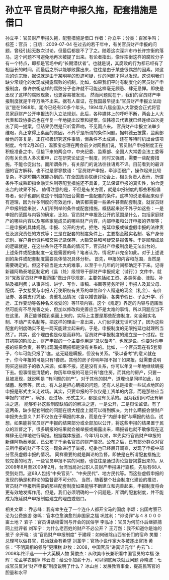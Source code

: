# 孙立平  官员财产申报久拖，配套措施是借口

孙立平：官员财产申报久拖，配套措施是借口
作者：孙立平；分类：百家争鸣；标签：官员 ；日期：2009-07-04
在过去的若干年中，有关官员财产申报的问题，曾经引起无数次讨论，但最后都是不了了之。随着这次深圳市市长许宗衡的落马，这个问题不可避免地再次被提了出来。有论者指出，像许宗衡这样的腐败分子有一个特点，即都是官场中的“长期潜伏者”。也就是说，其腐败的行为都已经有了相当长的时间，而最后之所以能够败露出来，往往是由于某些很偶然的因素。如这次的许宗衡，据说就是由于某明星的形迹可疑，许的问题才得以发现。这说明我们缺少常规化的发现或揭露腐败的机制。比如，如果我们平时有制度化的官员财产申报制度，像许宗衡这样的腐败分子也许就不可能这样毫无顾忌、肆无忌惮。即使是出现了这样的腐败现象，也更容易被发现。
然而问题就在于，我们的官员财产申报制度就是千呼万唤不出来。据有人查证，在我国最早提出“官员财产申报立法动议”是在1988年，距今已经有20多个年头。1994年八届全国人大常委会正式将官员家庭财产公开申报法列入立法规划。此后，各种媒体上的呼吁不断，两会上人大代表和政协委员也在年复一年地提出议案和提案。仅韩德云代表就已经连续四次提出了同一提案。但结果仍然是只听雷声响，不见雨点来。
官员财产申报立法举步维艰，真正拿得上桌面的原因，不外乎是所谓的条件问题。据韩德云披露，监察部给他的答复是，正在积极研究这件事情，但条件不太成熟，还在等待时机出台该项制度。今年2月28日，温家宝总理在两会前夕对网民们说，官员财产申报制度正在积极准备之中。但接下来的两会中，中央纪委、监察部、全国人大常委会法工委等的有关负责人多次重申，正在研究论证这一制度，同时又强调，需要一些配套措施，不能仓促出台。而所谓条件，有关部门的说法往往语焉不详。目前看到的最详细的官方解释，也不过是寥寥数语：“官员财产申报，牵涉面很广，操作起来比较复杂，不是短期内就能办到的。”在全国政协联组讨论会上，相关负责人表示，所谓条件不成熟即指金融实名制等配套措施还不具备，无法保证申报的真实性，怕仓促出台的效果不好。
值得注意的是，不但是有关方面，就是申报制度的那些积极倡导者，似乎也都同意这个制度的出台需要一些配套的条件。这样的说法看起来似乎有道理，因为许多制度的有效运作，确实都需要一些条件甚至配套制度。就官员财产申报制度来说，人们所列举的条件或配套措施，概括起来说不外乎如这些：一是申报的范围与内容的确定。比如，官员财产申报及公开的范围是什么，包括家庭财产的哪些内容以及哪些家庭成员的哪些财产内容，内部申报和公开申报的界限等；二是申报的具体规则。申报、公开的方式，拒绝、拖延申报或做虚假申报的法律责任及追究责任的方式等；三是在配套的制度条件上，主要指金融实名制、客户身份识别、客户身份资料和交易记录保存、大额交易和可疑交易报告等。于是顺理成章的逻辑就是，在这些条件还不具备的情况下，官员财产申报制度是无法出台的。
上述条件或配套制度一定是需要的吗？笔者认为，情况并非完全如此。对于上述说到的条件或配套制度需要具体情况具体分析。
首先，申报的内容和范围，当然是需要确定的。但这不应当是太大的难事，以至于十几年的时间都确定不下来。记得新疆阿勒泰地区制定的《县（处）级领导干部财产申报规定（试行）》文件中，就对“党政官员财产申报范围”做出详尽规定，主要包括如工资、各类奖金、津贴、补贴及福利费；从事咨询、讲学、写作、审稿、书画等劳务所得；申报人及其父母、配偶、子女接受与申报人行使职权有关系的单位和个人赠送的现金（礼金）、有价证券、各类支付凭证、贵重礼品情况（含以婚丧嫁娶、各类节假日、子女升学、乔迁、工作变动等各种名义收受的）等11项内容。这个《规定》界定的内容与范围当然可能有不尽完善之处，但加以修改和完善应当不是太难的事情。所以问题应当不在这里。
真正能够摆到桌面上来的，实际上主要是那些配套制度，如金融实名制、不动产实名制等。把这样的理由一拿出来，人们似乎就无话可说了，因为这些配套的制度确实不是一两天能建立起来的。于是，申报制度的无限拖延也就理所当然了。其实，这个理由也是似是而非的。官员财产申报制度的建立是一个过程。在其初期的阶段上，财产申报的一个主要作用是“录以备考”，也就是说，你要对你申报的结果负责，甚至出现漏报瞒报都是没有关系的。比如，一个官员现在有5套房子，今年可能只报了1套。这无疑是瞒报，但没有关系。“录以备考”的意义就在于，你今年报的可是只有1套房。其他的房子你明年报不报？如果报，就需要说明购买这些房子的收入来源。如果不报，还是没有关系，你可以年复一年地继续瞒报下去。但事情是清楚的，你历年申报的可是只有1套住房。而其他的房产，只要一旦被发现，就说明是 “有问题的财产”。对于其他的财产，道理也是同样如此，如储蓄、股票等。因此，有人总是担心瞒报的问题，还有人总是指责一些试点地区的申报是形式主义走过场。其实，只要申报的不仅仅是工资单的内容，而是那些应当申报的“财产”，瞒报、走过场、形式主义，都是没有关系的。因为我们同时还有解决之道。
能够弥补这些制度缺陷的的解决之道，一是公开，二是舆论监督。有了这两条，缺少配套制度的问题在很大程度上就可以得到解决。为什么瞒报会使财产申报失去意义？并不仅仅在于瞒报的本身，而是在于“内部申报”与瞒报的结合。试想，如果能将官员财产申报的结果部分或全部加以公开，将这些申报的结果置于民众的监督之下，很多瞒报的结果就会被举报或揭露出来，瞒报者也就不敢像现在这样肆无忌惮地进行瞒报。根据媒体报道，今年1月以来，率先实行官员财产申报的新疆阿勒泰地区，已公布了千余名官员的财产情况。公布之后，已有部分群众对官员所申报的财产不实这一现象进行了举报，纪委也已经展开调查，发现了申报中部分官员虚假申报的情况。
同样重要的就是舆论的监督。即使是在所谓配套措施比较完善的地方，一些官员申报不实的问题，也往往是通过舆论监督揭露出来的。从2008年8月至2009年2月，台湾当局对公职人员财产申报进行查核，先后有68人受到处罚。这68人包括“中央官员”、“中央民代”、地方民代等。而这些虚假申报的发现的确是和舆论的监督密不可分的。
当然，随着整个社会制度化建设的推进，官员财产申报所需要的那些配套制度如果能够不断建立和完善起来，申报制度将会更有效地发挥作用。但是，我们必须明确的一个问题是，所谓的配套制度，并不能成为拖延财产申报制度建立的理由或借口。

相关文章：
乔志峰：我有幸生在了一个连仆人都开宝马的国度
李颂：出国考察已沦为公费旅游
张鸣：官本位愈演愈烈非国家之福
巩胜利：“诽谤罪”与４８０００亩土地？
宕子：官员讲话稿雷同与开会的民俗学
李泓冰：官员为何前仆后继抓捕网上批评者
刘军宁：为什么老百姓的财产不必公开？
王万然：我不知道你是谁的孩子
佘开晓：谈“官员财产申报制度”
于建嵘：如何破除山西省长们的宿命
笑蜀：总理可以做县官，县治就会有希望
刘革学：官场小说作家大多被逐出官场
黄佶：“不明真相的领导”更糟糕
赵牧：2008，中国官员“讲真话元年”
冉云飞：2008年终评选——十大英模人物
黄俊杰：从欧美市长兼职看中国官员的幸福
张辉：论孟学农倒掉
林云海：给公仆加薪十万，可以彻底解决就业问题
孙晓波：七成官员反对“财产申报”制度说明了什么？
冰山兰：发展教育事业，提高民骂官的胆量和水平